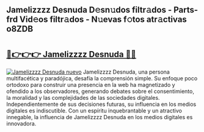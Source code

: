 ## Jamelizzzz Desnuda D𝚎sn𝚞dos filtr𝚊dos - Parts-frd Vid𝚎os filtr𝚊dos - N𝚞evas f𝚘tos atr𝚊ctivas o8ZDB

# <h2><a href="http://mba8cn.tromn.icu/?c=Jamelizzzz+Desnuda">🔗👉👉👉 Jamelizzzz Desnuda 🔗🔗</a></h2>

[![Jamelizzzz Desnuda nuevo](https://i.imgur.com/pEAQMta.gif)](http://mba8cn.tromn.icu/?c=Jamelizzzz+Desnuda)
Jamelizzzz Desnuda, una persona multifacética y paradójica, desafía la comprensión simple. Su enfoque poco ortodoxo para construir una presencia en la web ha magnetizado y ofendido a los observadores, generando debates sobre el consentimiento, la moralidad y las complejidades de las sociedades digitales. Independientemente de sus decisiones futuras, su influencia en los medios digitales es indiscutible. Con un espíritu inquebrantable y un atractivo innegable, la influencia de Jamelizzzz Desnuda en los medios digitales es innovadora.
